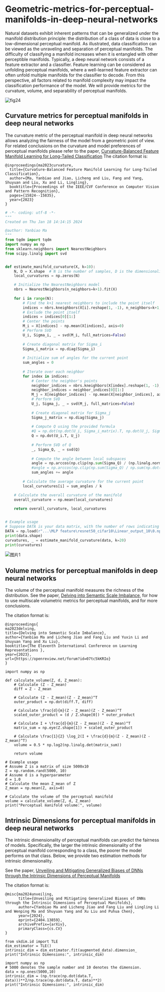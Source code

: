 # Geometric-metrics-for-perceptual-manifolds-in-deep-neural-networks
Natural datasets exhibit inherent patterns that can be generalized under the manifold distribution principle: the distribution of a class of data is close to a low-dimensional perceptual manifold. As illustrated, data classification can be viewed as the unraveling and separation of perceptual manifolds. The difficulty of classifying a manifold increases when it is entangled with other perceptible manifolds. Typically, a deep neural network consists of a feature extractor and a classifier. Feature learning can be considered as unfolding perceptual manifolds, where a well-learned feature extractor can often unfold multiple manifolds for the classifier to decode. From this perspective, all factors related to manifold complexity may impact the classification performance of the model. We will provide metrics for the curvature, volume, and separability of perceptual manifolds.

![fig24](https://github.com/mayanbiao1234/Geometric-metrics-for-perceptual-manifolds-in-deep-neural-networks/assets/31196857/5b5d4ee3-cab2-4078-a7eb-09d52648121b)

## Curvature metrics for perceptual manifolds in deep neural networks
The curvature metric of the perceptual manifold in deep neural networks allows analyzing the fairness of the model from a geometric point of view.
For related conclusions on the curvature and model preferences of perceptual manifolds please refer to the paper, [Curvature-Balanced Feature Manifold Learning for Long-Tailed Classification](https://arxiv.org/abs/2303.12307)
The citation format is: 

```
@inproceedings{ma2023curvature,
  title={Curvature-Balanced Feature Manifold Learning for Long-Tailed Classification},
  author={Ma, Yanbiao and Jiao, Licheng and Liu, Fang and Yang, Shuyuan and Liu, Xu and Li, Lingling},
  booktitle={Proceedings of the IEEE/CVF Conference on Computer Vision and Pattern Recognition},
  pages={15824--15835},
  year={2023}
}
```


```python
# -*- coding: utf-8 -*-
"""
Created on Thu Jan 18 14:14:15 2024

@author: Yanbiao Ma
"""
from tqdm import tqdm
import numpy as np
from sklearn.neighbors import NearestNeighbors
from scipy.linalg import svd


def estimate_manifold_curvature(X, k=10):
    N, D = X.shape  # N is the number of samples, D is the dimensionality
    local_curvatures = np.zeros(N)

    # Initialize the NearestNeighbors model
    nbrs = NearestNeighbors(n_neighbors=k+1).fit(X)
    
    for i in range(N):
        # Find the k+1 nearest neighbors to include the point itself
        indices = nbrs.kneighbors(X[i].reshape(1, -1), n_neighbors=k+1, return_distance=False)
        # Exclude the point itself
        indices = indices[0][1:]
        # Center the points
        M_i = X[indices] - np.mean(X[indices], axis=0)
        # Perform SVD
        U_i, Sigma_i, _ = svd(M_i, full_matrices=False)
        
        # Create diagonal matrix for Sigma_i
        Sigma_i_matrix = np.diag(Sigma_i)
        
        # Initialize sum of angles for the current point
        sum_angles = 0
        
        # Iterate over each neighbor
        for index in indices:
            # Center the neighbor's points
            neighbor_indices = nbrs.kneighbors(X[index].reshape(1, -1), n_neighbors=k+1, return_distance=False)
            neighbor_indices = neighbor_indices[0][1:]
            M_j = X[neighbor_indices] - np.mean(X[neighbor_indices], axis=0)
            # Perform SVD
            U_j, Sigma_j, _ = svd(M_j, full_matrices=False)
            
            # Create diagonal matrix for Sigma_j
            Sigma_j_matrix = np.diag(Sigma_j)
            
            # Compute Q using the provided formula
            #Q = np.dot(np.dot(U_i, Sigma_i_matrix).T, np.dot(U_j, Sigma_j_matrix))
            Q = np.dot(U_i.T, U_j)
            
            # Perform SVD of Q
            _, Sigma_Q, _ = svd(Q)
            
            # Compute the angle between local subspaces
            angle = np.arccos(np.clip(np.sum(Sigma_Q) / (np.linalg.norm(Sigma_i) * np.linalg.norm(Sigma_j)), -1.0, 1.0))
            #angle = np.arccos(np.clip(np.sum(Sigma_Q) / np.sum(np.dot(Sigma_i_matrix.T, Sigma_j_matrix)), -1.0, 1.0))
            sum_angles += angle
        
        # Calculate the average curvature for the current point
        local_curvatures[i] = sum_angles / k

    # Calculate the overall curvature of the manifold
    overall_curvature = np.mean(local_curvatures)
    
    return overall_curvature, local_curvatures


# Example usage
# Suppose DATA is your data matrix, with the number of rows indicating the number of samples and the number of columns indicating the sample dimensions.
DATA = np.load(r"...\MLP feature\resnet50_cifar10\Linear_output_10\0.npy")
print(data.shape)
curvatures, _ = estimate_manifold_curvature(data, k=20)
print(curvatures)
```

![图片1](https://github.com/mayanbiao1234/Geometric-metrics-for-perceptual-manifolds/assets/31196857/d5f4a764-1ac6-4e30-bf21-294319bcc7c5)


## Volume metrics for perceptual manifolds in deep neural networks
The volume of the perceptual manifold measures the richness of the distribution. See the paper, [Delving into Semantic Scale Imbalance](https://openreview.net/pdf?id=07tc5kKRIo), for how to use multiscale volumetric metrics for perceptual manifolds, and for more conclusions.

The citation format is: 

```
@inproceedings{
ma2023delving,
title={Delving into Semantic Scale Imbalance},
author={Yanbiao Ma and Licheng Jiao and Fang Liu and Yuxin Li and Shuyuan Yang and Xu Liu},
booktitle={The Eleventh International Conference on Learning Representations },
year={2023},
url={https://openreview.net/forum?id=07tc5kKRIo}
}
```


```
import numpy as np

def calculate_volume(Z, d, Z_mean):
    # Calculate (Z - Z_mean)
    diff = Z - Z_mean

    # Calculate (Z - Z_mean)(Z - Z_mean)^T
    outer_product = np.dot(diff.T, diff)

    # Calculate \frac{d}{m}(Z - Z_mean)(Z - Z_mean)^T
    scaled_outer_product = (d / Z.shape[0]) * outer_product

    # Calculate I + \frac{d}{m}(Z - Z_mean)(Z - Z_mean)^T
    matrix_sum = np.eye(Z.shape[1]) + scaled_outer_product

    # Calculate \frac{1}{2} \log_2(I + \frac{d}{m}(Z - Z_mean)(Z - Z_mean)^T)
    volume = 0.5 * np.log2(np.linalg.det(matrix_sum))

    return volume

# Example usage
# Assume Z is a matrix of size 5000x10
Z = np.random.rand(5000, 10)
# Assume d is a hyperparameter
d = 1.0
# Calculate the mean Z_mean of Z
Z_mean = np.mean(Z, axis=0)

# Calculate the volume of the perceptual manifold
volume = calculate_volume(Z, d, Z_mean)
print("Perceptual manifold volume:", volume)
```


## Intrinsic Dimensions for perceptual manifolds in deep neural networks
The intrinsic dimensionality of perceptual manifolds can predict the fairness of models. Specifically, the larger the intrinsic dimensionality of the perceptual manifold corresponding to a class, the poorer the model performs on that class. Below, we provide two estimation methods for intrinsic dimensionality.

See the paper, [Unveiling and Mitigating Generalized Biases of DNNs through the Intrinsic Dimensions of Perceptual Manifolds](https://arxiv.org/abs/2404.13859)

The citation format is: 

```
@misc{ma2024unveiling,
      title={Unveiling and Mitigating Generalized Biases of DNNs through the Intrinsic Dimensions of Perceptual Manifolds}, 
      author={Yanbiao Ma and Licheng Jiao and Fang Liu and Lingling Li and Wenping Ma and Shuyuan Yang and Xu Liu and Puhua Chen},
      year={2024},
      eprint={2404.13859},
      archivePrefix={arXiv},
      primaryClass={cs.CV}
}
```


```
from skdim.id import TLE
dim_estimator = TLE()
intrinsic_dim = dim_estimator.fit(augmented_data).dimension_
print("Intrinsic Dimensions:", intrinsic_dim)
```

```
import numpy as np
# 5000 denotes the sample number and 10 denotes the dimension.
data = np.ones(5000,10)
intrinsic_dim = (np.trace(np.dot(data.T, data)))**2/np.trace(np.dot(data.T, data)**2)
print("Intrinsic Dimensions:", intrinsic_dim)
```



